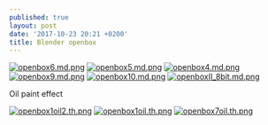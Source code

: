 ```yaml
---
published: true
layout: post
date: '2017-10-23 20:21 +0200'
title: Blender openbox
---
```

[![openbox6.md.png](https://cdn.scrot.moe/images/2017/10/23/openbox6.md.png)](https://cdn.scrot.moe/images/2017/10/24/openbox7.png)
[![openbox5.md.png](https://cdn.scrot.moe/images/2017/10/23/openbox5.md.png)](https://cdn.scrot.moe/images/2017/10/23/openbox5.png)
[![openbox4.md.png](https://cdn.scrot.moe/images/2017/10/23/openbox4.md.png)](https://cdn.scrot.moe/images/2017/10/23/openbox4.png)
[![openbox9.md.png](https://cdn.scrot.moe/images/2017/10/23/openbox9.md.png)](https://cdn.scrot.moe/images/2017/10/23/openbox9.png)
[![openbox10.md.png](https://cdn.scrot.moe/images/2017/10/23/openbox10.md.png)](https://cdn.scrot.moe/images/2017/10/23/openbox10.png)
[![openboxII_8bit.md.png](https://cdn.scrot.moe/images/2017/10/24/openboxII_8bit.md.png)](https://cdn.scrot.moe/images/2017/10/24/openboxII_8bit.png)

Oil paint effect

[![openbox1oil2.th.png](https://cdn.scrot.moe/images/2017/10/24/openbox1oil2.th.png)](https://cdn.scrot.moe/images/2017/10/24/openbox1oil2.png) 
[![openbox1oil.th.png](https://cdn.scrot.moe/images/2017/10/24/openbox1oil.th.png)](https://cdn.scrot.moe/images/2017/10/24/openbox1oil.png)
[![openbox7oil.th.png](https://cdn.scrot.moe/images/2017/10/24/openbox7oil.th.png)](https://cdn.scrot.moe/images/2017/10/24/openbox7oil.png)